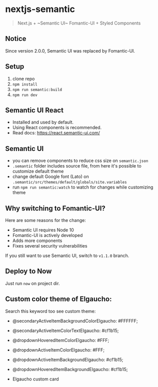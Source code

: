 # nextjs-semantic

> Next.js + ~Semantic UI~ Fomantic-UI + Styled Components

## Notice

Since version 2.0.0, Semantic UI was replaced by Fomantic-UI.

## Setup

1. clone repo
2. `npm install`
3. `npm run semantic:build`
4. `npm run dev`

## Semantic UI React

- Installed and used by default.
- Using React components is recommended.
- Read docs: https://react.semantic-ui.com/

## Semantic UI

- you can remove components to reduce css size on `semantic.json`
- `.semantic` folder includes source file, from here it's possible to customize default theme
- change default Google font (Lato) on `.semantic/src/themes/default/globals/site.variables`
- run `npm run semantic:watch` to watch for changes while customizing theme

## Why switching to Fomantic-UI?

Here are some reasons for the change:

- Semantic UI requires Node 10
- Fomantic-UI is actively developed
- Adds more components
- Fixes several security vulnerabilities

If you still want to use Semantic UI, switch to `v1.1.0` branch.

## Deploy to Now

Just run `now` on project dir.

## Custom color theme of Elgaucho:

Search this keyword too see custom theme:

- @secondaryActiveItemBackgroundColorElgaucho: #FFFFFF;

- @secondaryActiveItemColorTextElgaucho: #cf1b15;

- @dropdownHoveredItemColorElgaucho: #FFF;

- @dropdownActiveItemColorElgaucho: #FFF;

- @dropdownActiveItemBackgroundElgaucho: #cf1b15;

- @dropdownHoveredItemBackgroundElgaucho: #cf1b15;

- Elgaucho custom card
